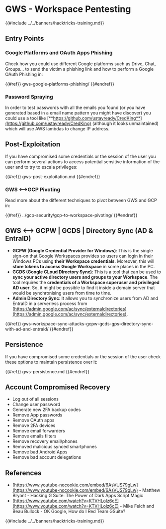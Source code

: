 # GWS - Workspace Pentesting

{{#include ../../banners/hacktricks-training.md}}

## Entry Points

### Google Platforms and OAuth Apps Phishing

Check how you could use different Google platforms such as Drive, Chat, Groups... to send the victim a phishing link and how to perform a Google OAuth Phishing in:

{{#ref}}
gws-google-platforms-phishing/
{{#endref}}

### Password Spraying

In order to test passwords with all the emails you found (or you have generated based in a email name pattern you might have discover) you could use a tool like [**https://github.com/ustayready/CredKing**](https://github.com/ustayready/CredKing) (although it looks unmaintained) which will use AWS lambdas to change IP address.

## Post-Exploitation

If you have compromised some credentials or the session of the user you can perform several actions to access potential sensitive information of the user and to try to escala privileges:

{{#ref}}
gws-post-exploitation.md
{{#endref}}

### GWS <-->GCP Pivoting

Read more about the different techniques to pivot between GWS and GCP in:

{{#ref}}
../gcp-security/gcp-to-workspace-pivoting/
{{#endref}}

## GWS <--> GCPW | GCDS | Directory Sync (AD & EntraID)

- **GCPW (Google Credential Provider for Windows)**: This is the single sign-on that Google Workspaces provides so users can login in their Windows PCs using **their Workspace credentials**. Moreover, this will **store tokens to access Google Workspace** in some places in the PC.
- **GCDS (Google CLoud DIrectory Sync)**: This is a tool that can be used to **sync your active directory users and groups to your Workspace**. The tool requires the **credentials of a Workspace superuser and privileged AD user**. So, it might be possible to find it inside a domain server that would be synchronising users from time to time.
- **Admin Directory Sync**: It allows you to synchronize users from AD and EntraID in a serverless process from [https://admin.google.com/ac/sync/externaldirectories](https://admin.google.com/ac/sync/externaldirectories).

{{#ref}}
gws-workspace-sync-attacks-gcpw-gcds-gps-directory-sync-with-ad-and-entraid/
{{#endref}}

## Persistence

If you have compromised some credentials or the session of the user check these options to maintain persistence over it:

{{#ref}}
gws-persistence.md
{{#endref}}

## Account Compromised Recovery

- Log out of all sessions
- Change user password
- Generate new 2FA backup codes
- Remove App passwords
- Remove OAuth apps
- Remove 2FA devices
- Remove email forwarders
- Remove emails filters
- Remove recovery email/phones
- Removed malicious synced smartphones
- Remove bad Android Apps
- Remove bad account delegations

## References

- [https://www.youtube-nocookie.com/embed/6AsVUS79gLw](https://www.youtube-nocookie.com/embed/6AsVUS79gLw) - Matthew Bryant - Hacking G Suite: The Power of Dark Apps Script Magic
- [https://www.youtube.com/watch?v=KTVHLolz6cE](https://www.youtube.com/watch?v=KTVHLolz6cE) - Mike Felch and Beau Bullock - OK Google, How do I Red Team GSuite?

{{#include ../../banners/hacktricks-training.md}}




